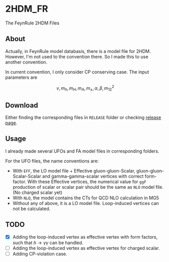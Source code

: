 # 2HDM_FR
The FeynRule 2HDM Files

## About
Actually, in FeynRule model databasis, there is a model file for 2HDM. However, I'm not used to the convention there. So I made this to use another convention.

In current convention, I only consider CP conserving case. The input parameters are

$$v, m_h, m_H, m_A, m_{\pm}, \alpha, \beta, m_{12}^2$$

## Download

Either finding the corresponding files in `RELEASE` folder or checking [release page](https://github.com/ycwu1030/2HDM_FR/releases/tag/v0.4.0).

## Usage

I already made several UFOs and FA model files in corresponding folders.

For the UFO files, the name conventions are:
- With `EFF`, the LO model file + Effective gluon-gluon-Scalar, gluon-gluon-Scalar-Scalar and gamma-gamma-scalar vertices with correct form-factor. With these Effective vertices, the numerical value for `ggF` production of scalar or scalar pair should be the same as `NLO` model file. (No charged scalar yet)
- With `NLO`, the model contains the CTs for QCD NLO calculation in MG5
- Without any of above, it is a LO model file. Loop-induced vertices can not be calculated.

## TODO

- [x] Adding the loop-induced vertex as effective vertex with form factors, such that $h\to\gamma\gamma$ can be handled.
- [ ] Adding the loop-induced vertex as effective vertex for charged scalar.
- [ ] Adding CP-violation case.
